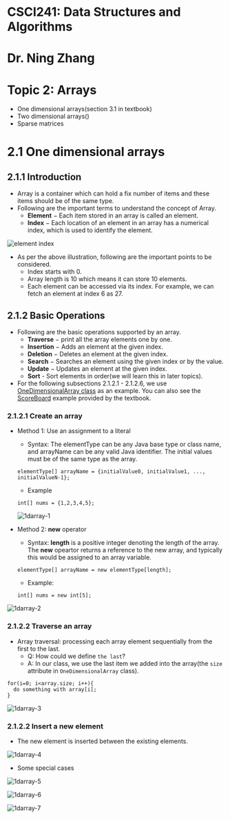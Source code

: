 # CSCI241: Data Structures and Algorithms
# Dr. Ning Zhang
# Topic 2: Arrays
+ One dimensional arrays(section 3.1 in textbook)
+ Two dimensional arrays()
+ Sparse matrices

# 2.1 One dimensional arrays
## 2.1.1 Introduction
+ Array is a container which can hold a fix number of items and these items should be of the same type.
+ Following are the important terms to understand the concept of Array.
  - **Element** − Each item stored in an array is called an element.
  - **Index** − Each location of an element in an array has a numerical index, which is used to identify the element.
  
![element index](https://www.tutorialspoint.com/data_structures_algorithms/images/array_representation.jpg)

+ As per the above illustration, following are the important points to be considered.
  - Index starts with 0.
  - Array length is 10 which means it can store 10 elements.
  - Each element can be accessed via its index. For example, we can fetch an element at index 6 as 27.
  
## 2.1.2 Basic Operations
+ Following are the basic operations supported by an array.
  - **Traverse** − print all the array elements one by one.
  - **Insertion** − Adds an element at the given index.
  - **Deletion** − Deletes an element at the given index.
  - **Search** − Searches an element using the given index or by the value.
  - **Update** − Updates an element at the given index.
  - **Sort** - Sort elements in order(we will learn this in later topics).
+ For the following subsections 2.1.2.1 - 2.1.2.6, we use [OneDimensionalArray class](https://replit.com/@ZhangNing1/CSCI241NingZhang#CSCI241/OneDimensionalArray.java) as an example. You can also see the [ScoreBoard](https://replit.com/@ZhangNing1/CSCI241NingZhang#dsaj/arrays/Scoreboard.java) example provided by the textbook.
### 2.1.2.1 Create an array
+ Method 1: Use an assignment to a literal
  - Syntax: The elementType can be any Java base type or class name, and arrayName can be any valid Java identifier. The initial values must be of the same type as the array.
  ~~~~
  elementType[] arrayName = {initialValue0, initialValue1, ..., initialValueN-1};
  ~~~~
  - Example
  ~~~~
  int[] nums = {1,2,3,4,5};
  ~~~~
  
  ![1darray-1](../Resources/1darray-1.png)
  
+ Method 2: **new** operator
  - Syntax: **length** is a positive integer denoting the length of the array. The **new** opeartor returns a reference to the new array, and typically this would be assigned to an array variable.
  ~~~~
  elementType[] arrayName = new elementType[length];
  ~~~~
  - Example:
  ~~~~
  int[] nums = new int[5];
  ~~~~
  
 ![1darray-2](../Resources/1darray-2.png)
    
### 2.1.2.2 Traverse an array
+ Array traversal: processing each array element sequentially from the first to the last.
  - Q: How could we define `the last`?
  - A: In our class, we use the last item we added into the array(the `size` attribute in `OneDimensionalArray` class).
~~~~
for(i=0; i<array.size; i++){
  do something with array[i];
}
~~~~

![1darray-3](../Resources/1darray-3.png)


### 2.1.2.2 Insert a new element
+ The new element is inserted between the existing elements.

![1darray-4](../Resources/1darray-4.png)

+ Some special cases

![1darray-5](../Resources/1darray-5.png)

![1darray-6](../Resources/1darray-6.png)

![1darray-7](../Resources/1darray-7.png)
  
